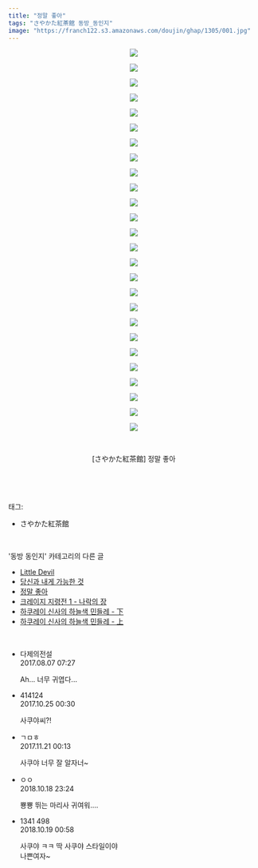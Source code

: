 ```yaml
---
title: "정말 좋아"
tags: "さやかた紅茶館 동방_동인지"
image: "https://franch122.s3.amazonaws.com/doujin/ghap/1305/001.jpg"
---
```

<div class="article">
<p style="text-align: center; clear: none; float: none;"><img src="{{ site.imgserver4 }}/ghap/1305/001.jpg"/></p>
<p style="text-align: center; clear: none; float: none;"><img src="{{ site.imgserver4 }}/ghap/1305/002.jpg"/></p>
<p style="text-align: center; clear: none; float: none;"><img src="{{ site.imgserver4 }}/ghap/1305/003.jpg"/></p>
<p style="text-align: center; clear: none; float: none;"><img src="{{ site.imgserver4 }}/ghap/1305/004.jpg"/></p>
<p style="text-align: center; clear: none; float: none;"><img src="{{ site.imgserver4 }}/ghap/1305/005.jpg"/></p>
<p style="text-align: center; clear: none; float: none;"><img src="{{ site.imgserver4 }}/ghap/1305/006.jpg"/></p>
<p style="text-align: center; clear: none; float: none;"><img src="{{ site.imgserver4 }}/ghap/1305/007.jpg"/></p>
<p style="text-align: center; clear: none; float: none;"><img src="{{ site.imgserver4 }}/ghap/1305/008.jpg"/></p>
<p style="text-align: center; clear: none; float: none;"><img src="{{ site.imgserver4 }}/ghap/1305/009.jpg"/></p>
<p style="text-align: center; clear: none; float: none;"><img src="{{ site.imgserver4 }}/ghap/1305/010.jpg"/></p>
<p style="text-align: center; clear: none; float: none;"><img src="{{ site.imgserver4 }}/ghap/1305/011.jpg"/></p>
<p style="text-align: center; clear: none; float: none;"><img src="{{ site.imgserver4 }}/ghap/1305/012.jpg"/></p>
<p style="text-align: center; clear: none; float: none;"><img src="{{ site.imgserver4 }}/ghap/1305/013.jpg"/></p>
<p style="text-align: center; clear: none; float: none;"><img src="{{ site.imgserver4 }}/ghap/1305/014.jpg"/></p>
<p style="text-align: center; clear: none; float: none;"><img src="{{ site.imgserver4 }}/ghap/1305/015.jpg"/></p>
<p style="text-align: center; clear: none; float: none;"><img src="{{ site.imgserver4 }}/ghap/1305/016.jpg"/></p>
<p style="text-align: center; clear: none; float: none;"><img src="{{ site.imgserver4 }}/ghap/1305/017.jpg"/></p>
<p style="text-align: center; clear: none; float: none;"><img src="{{ site.imgserver4 }}/ghap/1305/018.jpg"/></p>
<p style="text-align: center; clear: none; float: none;"><img src="{{ site.imgserver4 }}/ghap/1305/019.jpg"/></p>
<p style="text-align: center; clear: none; float: none;"><img src="{{ site.imgserver4 }}/ghap/1305/020.jpg"/></p>
<p style="text-align: center; clear: none; float: none;"><img src="{{ site.imgserver4 }}/ghap/1305/021.jpg"/></p>
<p style="text-align: center; clear: none; float: none;"><img src="{{ site.imgserver4 }}/ghap/1305/022.jpg"/></p>
<p style="text-align: center; clear: none; float: none;"><img src="{{ site.imgserver4 }}/ghap/1305/023.jpg"/></p>
<p style="text-align: center; clear: none; float: none;"><img src="{{ site.imgserver4 }}/ghap/1305/024.jpg"/></p>
<p style="text-align: center; clear: none; float: none;"><img src="{{ site.imgserver4 }}/ghap/1305/025.jpg"/></p>
<p style="text-align: center; clear: none; float: none;"><img src="{{ site.imgserver4 }}/ghap/1305/026.jpg"/></p>
<p style="text-align: center; clear: none; float: none;"><br/></p>
<p style="text-align: center; clear: none; float: none;">[さやかた紅茶館] 정말 좋아</p>
<p><br/></p>
</div><br/>
<div class="tagTrail">
<p>태그: </p>
<ul>
<li>さやかた紅茶館</li>
</ul>
</div><br/>
<div class="another">
<p>'동방 동인지' 카테고리의 다른 글</p>
<ul>
<li><a href="/ghap_1308">Little Devil</a></li>
<li><a href="/ghap_1306">당신과 내게 가능한 것</a></li>
<li><a href="/ghap_1305">정말 좋아</a></li>
<li><a href="/ghap_1304">크레이지 지령전 1 - 나락의 장</a></li>
<li><a href="/ghap_1302">하쿠레이 신사의 하늘색 민들레 - 下</a></li>
<li><a href="/ghap_1301">하쿠레이 신사의 하늘색 민들레 - 上</a></li>
</ul>
</div><br/>
<div class="cb_module cb_fluid">
<div class="cb_wrt cb_profile">
<div class="comment">
<ul>
<li class="cb_thumb_off" id="comment15053404">
<div class="cb_comment_area">
<div class="cb_info_area">
<div class="cb_section">
<span class="cb_nick_name">다제의전설</span>
</div>
<div class="cb_section">
<span class="cb_date">2017.08.07 07:27 </span>
</div>
</div>
<div class="cb_dsc_comment">
<p class="cb_dsc">
											Ah... 너무 귀엽다...
										</p>
</div>
</div></li>
<li class="cb_thumb_off" id="comment15113722">
<div class="cb_comment_area">
<div class="cb_info_area">
<div class="cb_section">
<span class="cb_nick_name">414124</span>
</div>
<div class="cb_section">
<span class="cb_date">2017.10.25 00:30 </span>
</div>
</div>
<div class="cb_dsc_comment">
<p class="cb_dsc">
											사쿠야씨?!
										</p>
</div>
</div></li>
<li class="cb_thumb_off" id="comment15133782">
<div class="cb_comment_area">
<div class="cb_info_area">
<div class="cb_section">
<span class="cb_nick_name">ㄱㅁㅎ</span>
</div>
<div class="cb_section">
<span class="cb_date">2017.11.21 00:13 </span>
</div>
</div>
<div class="cb_dsc_comment">
<p class="cb_dsc">
											사쿠야 너무 잘 알자너~
										</p>
</div>
</div></li>
<li class="cb_thumb_off" id="comment15357988">
<div class="cb_comment_area">
<div class="cb_info_area">
<div class="cb_section">
<span class="cb_nick_name">ㅇㅇ</span>
</div>
<div class="cb_section">
<span class="cb_date">2018.10.18 23:24 </span>
</div>
</div>
<div class="cb_dsc_comment">
<p class="cb_dsc">
											뿅뿅 뛰는 마리사 귀여워....
										</p>
</div>
</div></li>
<li class="cb_thumb_off" id="comment15358025">
<div class="cb_comment_area">
<div class="cb_info_area">
<div class="cb_section">
<span class="cb_nick_name">1341 498</span>
</div>
<div class="cb_section">
<span class="cb_date">2018.10.19 00:58 </span>
</div>
</div>
<div class="cb_dsc_comment">
<p class="cb_dsc">
											사쿠야 ㅋㅋ 딱 사쿠야 스타일이야<br/>
나쁜여자~
										</p>
</div>
</div></li>
</ul>
</div>
</div><!-- commentList close -->
</div><br/>
